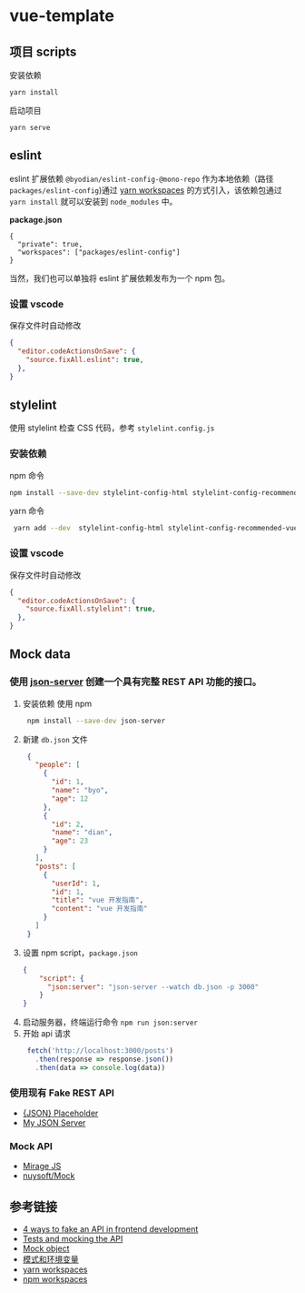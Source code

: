 # vue-template

## 项目 scripts

安装依赖
```
yarn install
```

启动项目
```
yarn serve
```

## eslint
eslint 扩展依赖 `@byodian/eslint-config-@mono-repo` 作为本地依赖（路径 `packages/eslint-config`)通过 [yarn workspaces](https://classic.yarnpkg.com/lang/en/docs/workspaces/) 的方式引入，该依赖包通过 `yarn install` 就可以安装到 `node_modules` 中。

**package.json**
```
{
  "private": true,
  "workspaces": ["packages/eslint-config"]
}
```

当然，我们也可以单独将 eslint 扩展依赖发布为一个 npm 包。

### 设置 vscode
保存文件时自动修改

```json
{
  "editor.codeActionsOnSave": {
    "source.fixAll.eslint": true,
  },
}
```

## stylelint
使用 stylelint 检查 CSS 代码，参考 `stylelint.config.js`

### 安装依赖
npm 命令
```bash
npm install --save-dev stylelint-config-html stylelint-config-recommended-vue stylelint-config-standard-scss postcss-html postcss@^8.3.3 stylelint stylelint-config-standard stylelint-config-recess-order
```

yarn 命令
```bash
 yarn add --dev  stylelint-config-html stylelint-config-recommended-vue stylelint-config-standard-scss postcss-html postcss@^8.3.3 stylelint stylelint-config-standard stylelint-config-recess-order
```

### 设置 vscode
保存文件时自动修改

```json
{
  "editor.codeActionsOnSave": {
    "source.fixAll.stylelint": true,
  },
}
```

## Mock data
### 使用 [json-server](https://github.com/typicode/json-server) 创建一个具有完整 REST API 功能的接口。
1. 安装依赖
   使用 npm 
   ```bash
    npm install --save-dev json-server
   ```
2. 新建 `db.json` 文件
   ```json
    {
      "people": [
        {
          "id": 1,
          "name": "byo",
          "age": 12
        },
        {
          "id": 2,
          "name": "dian",
          "age": 23
        }
      ],
      "posts": [
        {
          "userId": 1,
          "id": 1,
          "title": "vue 开发指南",
          "content": "vue 开发指南"
        }
      ]
    }
   ```
3. 设置 npm script，`package.json`
    ```json
    {
        "script": {
          "json:server": "json-server --watch db.json -p 3000"
        }
    }
    ```
4. 启动服务器，终端运行命令 `npm run json:server`
5. 开始 api 请求
   ```js
    fetch('http://localhost:3000/posts')
      .then(response => response.json())
      .then(data => console.log(data))
   ```
### 使用现有 Fake REST API
- [{JSON} Placeholder](https://jsonplaceholder.typicode.com/)
- [My JSON Server](https://my-json-server.typicode.com/)

### Mock API
- [Mirage JS](https://github.com/miragejs/miragejs)
- [nuysoft/Mock](https://github.com/nuysoft/Mock)

## 参考链接
- [4 ways to fake an API in frontend development](https://www.valentinog.com/blog/fake/)
- [Tests and mocking the API](https://github.com/bencodezen/vue-enterprise-boilerplate/blob/main/docs/tests.md#the-mock-api)
- [Mock object](https://en.wikipedia.org/wiki/Mock_object)
- [模式和环境变量](https://cli.vuejs.org/zh/guide/mode-and-env.html#%E6%A8%A1%E5%BC%8F)
- [yarn workspaces](https://classic.yarnpkg.com/lang/en/docs/workspaces/)
- [npm workspaces](https://docs.npmjs.com/cli/v8/using-npm/workspaces)
